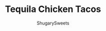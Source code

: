 ---
layout: ../../layouts/MarkdownPostLayout.astro
title: Tequila Chicken Tacos
author: ShugarySweets
pubDate: 2018-12-15
description: "Easy, slow cooker Tequila Chicken Tacos with a fresh pico de gallo and jalapeno cream topping!"
image_url: https://www.shugarysweets.com/wp-content/uploads/2015/04/tequila-chicken-tacos-2.jpg
tags: ["Main Dish","Mexican"]
calories: 325
protein: 37
carbohydrates: 11
fats: 11
fiber: 2
ingredients: ["2 pounds boneless, skinless chicken breast","2 limes, juiced","1/2 cup tequila","1 teaspoon garlic salt","1/2 teaspoon ginger","1 1/2 teaspoon cumin","2 Tablespoons apple cider vinegar","2 Tablespoons soy sauce","2 teaspoons honey","3 cups fresh pico de gallo","1/4 cup mayonnaise","1/4 cup sour cream","1 lime, juiced","1 jalapeno, finely diced and seeded","1/4 teaspoon dill","1/4 teaspoon paprika","1/2 teaspoon cumin","1/4 teaspoon chili powder","tortillas"]
serves: 8
time: "6 hours 15 minutes"
prepTime: "15 minutes"
instructions: ["In a large slow cooker, place chicken breasts in bottom. In a small bowl, combine lime juice, tequila, garlic salt, ginger, cumin, apple cider vinegar, soy sauce and honey. Whisk together and pour over chicken.","Cover crockpot and cook on low for 6 hours.","Prepare pico de gallo ahead of time to serve on tacos.","In a small bowl, combine mayonnaise, sour cream, lime juice, jalapeno, dill, paprika, cumin and chili powder. Whisk until fully blended. Cover and refrigerate 4 hours or more.","To serve: shred chicken in large chunks. Place in middle of tortilla. Top with fresh pico de gallo and spoon some jalapeno sauce over the top. ENJOY!"]
nutrition: ["325 calories","11 grams carbohydrates","104 milligrams cholesterol","11 grams fat","2 grams fiber","37 grams protein","3 grams saturated fat","769 milligrams sodium","4 grams sugar","0 grams trans fat","7 grams unsaturated fat"]
---